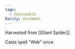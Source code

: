 ```yaml
---
tags:
  - Consumable
Rarity: Uncommon
---
```

Harvested from [[Giant Spider]].

Casts spell "Web" once.